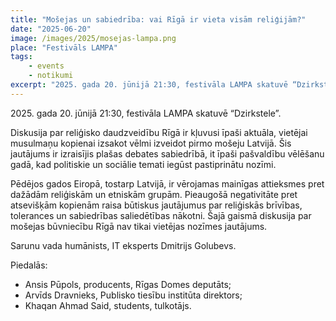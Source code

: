 ```yaml
---
title: "Mošejas un sabiedrība: vai Rīgā ir vieta visām reliģijām?"
date: "2025-06-20"
image: /images/2025/mosejas-lampa.png
place: "Festivāls LAMPA"
tags:
    - events
    - notikumi
excerpt: "2025. gada 20. jūnijā 21:30, festivāla LAMPA skatuvē “Dzirkstele”. Diskusija par reliģisko daudzveidību Rīgā ir kļuvusi īpaši aktuāla, vietējai musulmaņu kopienai izsakot vēlmi izveidot pirmo mošeju Latvijā."
---
```


2025\. gada 20. jūnijā 21:30, festivāla LAMPA skatuvē “Dzirkstele”.

Diskusija par reliģisko daudzveidību Rīgā ir kļuvusi īpaši aktuāla, vietējai musulmaņu kopienai izsakot vēlmi izveidot pirmo mošeju Latvijā. Šis jautājums ir izraisījis plašas debates sabiedrībā, it īpaši pašvaldību vēlēšanu gadā, kad politiskie un sociālie temati iegūst pastiprinātu nozīmi.

Pēdējos gados Eiropā, tostarp Latvijā, ir vērojamas mainīgas attieksmes pret dažādām reliģiskām un etniskām grupām. Pieaugošā negativitāte pret atsevišķām kopienām raisa būtiskus jautājumus par reliģiskās brīvības, tolerances un sabiedrības saliedētības nākotni. Šajā gaismā diskusija par mošejas būvniecību Rīgā nav tikai vietējas nozīmes jautājums.

Sarunu vada humānists, IT eksperts Dmitrijs Golubevs.

Piedalās:

- Ansis Pūpols, producents, Rīgas Domes deputāts;
- Arvīds Dravnieks, Publisko tiesību institūta direktors;
- Khaqan Ahmad Said, students, tulkotājs.
